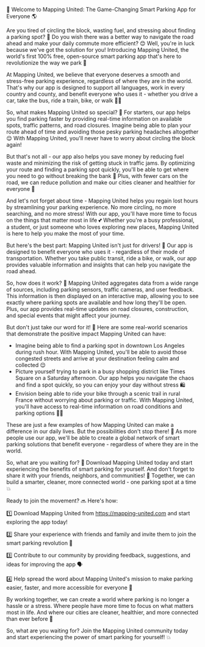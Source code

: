 🚀 Welcome to Mapping United: The Game-Changing Smart Parking App for Everyone 🌎

Are you tired of circling the block, wasting fuel, and stressing about finding a parking spot? 🤯 Do you wish there was a better way to navigate the road ahead and make your daily commute more efficient? 😊 Well, you're in luck because we've got the solution for you! Introducing Mapping United, the world's first 100% free, open-source smart parking app that's here to revolutionize the way we park 🚗

At Mapping United, we believe that everyone deserves a smooth and stress-free parking experience, regardless of where they are in the world. That's why our app is designed to support all languages, work in every country and county, and benefit everyone who uses it - whether you drive a car, take the bus, ride a train, bike, or walk 🚶‍♀️

So, what makes Mapping United so special? 🤔 For starters, our app helps you find parking faster by providing real-time information on available spots, traffic patterns, and road closures. Imagine being able to plan your route ahead of time and avoiding those pesky parking headaches altogether 😌 With Mapping United, you'll never have to worry about circling the block again!

But that's not all - our app also helps you save money by reducing fuel waste and minimizing the risk of getting stuck in traffic jams. By optimizing your route and finding a parking spot quickly, you'll be able to get where you need to go without breaking the bank 💸 Plus, with fewer cars on the road, we can reduce pollution and make our cities cleaner and healthier for everyone 🌟

And let's not forget about time - Mapping United helps you regain lost hours by streamlining your parking experience. No more circling, no more searching, and no more stress! With our app, you'll have more time to focus on the things that matter most in life 💕 Whether you're a busy professional, a student, or just someone who loves exploring new places, Mapping United is here to help you make the most of your time.

But here's the best part: Mapping United isn't just for drivers! 🚗 Our app is designed to benefit everyone who uses it - regardless of their mode of transportation. Whether you take public transit, ride a bike, or walk, our app provides valuable information and insights that can help you navigate the road ahead.

So, how does it work? 🤔 Mapping United aggregates data from a wide range of sources, including parking sensors, traffic cameras, and user feedback. This information is then displayed on an interactive map, allowing you to see exactly where parking spots are available and how long they'll be open. Plus, our app provides real-time updates on road closures, construction, and special events that might affect your journey.

But don't just take our word for it! 🤫 Here are some real-world scenarios that demonstrate the positive impact Mapping United can have:

* Imagine being able to find a parking spot in downtown Los Angeles during rush hour. With Mapping United, you'll be able to avoid those congested streets and arrive at your destination feeling calm and collected 😌
* Picture yourself trying to park in a busy shopping district like Times Square on a Saturday afternoon. Our app helps you navigate the chaos and find a spot quickly, so you can enjoy your day without stress 🛍️
* Envision being able to ride your bike through a scenic trail in rural France without worrying about parking or traffic. With Mapping United, you'll have access to real-time information on road conditions and parking options 🚴‍♂️

These are just a few examples of how Mapping United can make a difference in our daily lives. But the possibilities don't stop there! 🌟 As more people use our app, we'll be able to create a global network of smart parking solutions that benefit everyone - regardless of where they are in the world.

So, what are you waiting for? 🤔 Download Mapping United today and start experiencing the benefits of smart parking for yourself. And don't forget to share it with your friends, neighbors, and communities! 📱 Together, we can build a smarter, cleaner, more connected world - one parking spot at a time 💥

Ready to join the movement? 🔜 Here's how:

1️⃣ Download Mapping United from https://mapping-united.com and start exploring the app today!

2️⃣ Share your experience with friends and family and invite them to join the smart parking revolution 📱

3️⃣ Contribute to our community by providing feedback, suggestions, and ideas for improving the app 🗣️

4️⃣ Help spread the word about Mapping United's mission to make parking easier, faster, and more accessible for everyone 💬

By working together, we can create a world where parking is no longer a hassle or a stress. Where people have more time to focus on what matters most in life. And where our cities are cleaner, healthier, and more connected than ever before 🌈

So, what are you waiting for? Join the Mapping United community today and start experiencing the power of smart parking for yourself! 💥